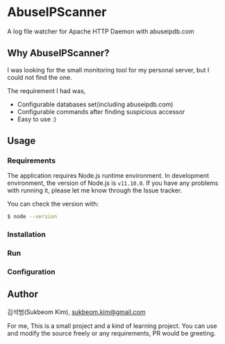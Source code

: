 # AbuseIPScanner
A log file watcher for Apache HTTP Daemon with abuseipdb.com

## Why AbuseIPScanner?
I was looking for the small monitoring tool for my personal server, 
but I could not find the one. 

The requirement I had was,

* Configurable databases set(including abuseipdb.com)
* Configurable commands after finding suspicious accessor
* Easy to use :)

## Usage

### Requirements

The application requires Node.js runtime environment. 
In development environment, the version of Node.js is `v11.10.0`. 
If you have any problems with running it, please let me know through the Issue tracker.

You can check the version with:

```bash
$ node --version
```


### Installation

### Run

### Configuration


## Author
김석범(Sukbeom Kim), sukbeom.kim@gmail.com

For me, This is a small project and a kind of learning project. 
You can use and modify the source freely or any requirements, PR would be greeting.
 